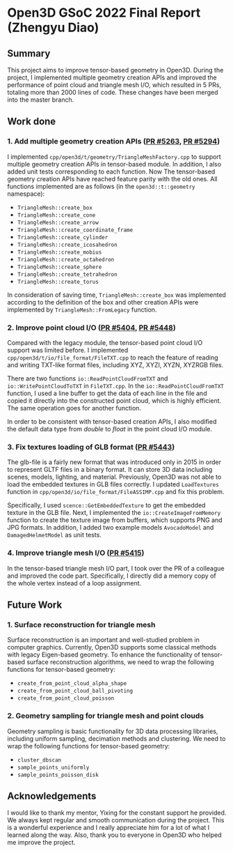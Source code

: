 # Open3D GSoC 2022 Final Report (Zhengyu Diao)

## Summary

This project aims to improve tensor-based geometry in Open3D. During the project, I implemented multiple geometry creation APIs and improved the performance of point cloud and triangle mesh I/O, which resulted in 5 PRs, totaling more than 2000 lines of code. These changes have been merged into the master branch.

## Work done

### 1. Add multiple geometry creation APIs ([PR #5263](https://github.com/isl-org/Open3D/pull/5190), [PR #5294](https://github.com/isl-org/Open3D/pull/5294))

I implemented  `cpp/open3d/t/geometry/TriangleMeshFactory.cpp` to support multiple geometry creation APIs in tensor-based module. In addition, I also added unit tests corresponding to each function. Now The tensor-based geometry creation APIs have reached feature parity with the old ones. All functions implemented are as follows (in the `open3d::t::geometry` namespace):

- `TriangleMesh::create_box`
- `TriangleMesh::create_cone`
- `TriangleMesh::create_arrow`
- `TriangleMesh::create_coordinate_frame`
- `TriangleMesh::create_cylinder`
- `TriangleMesh::create_icosahedron`
- `TriangleMesh::create_mobius`
- `TriangleMesh::create_octahedron`
- `TriangleMesh::create_sphere`
- `TriangleMesh::create_tetrahedron`
- `TriangleMesh::create_torus`

In consideration of saving time, `TriangleMesh::create_box` was implemented according to the definition of the box and other creation APIs were implemented by `TriangleMesh::FromLegacy` function.

### 2. Improve point cloud I/O ([PR #5404](https://github.com/isl-org/Open3D/pull/5404), [PR #5448](https://github.com/isl-org/Open3D/pull/5448))

Compared with the legacy module, the tensor-based point cloud I/O support was limited before. I implemented `cpp/open3d/t/io/file_format/FileTXT.cpp` to reach the feature of reading and writing TXT-like format files, including XYZ, XYZI, XYZN, XYZRGB files.

There are two functions `io::ReadPointCloudFromTXT` and `io::WritePointCloudToTXT` in `FileTXT.cpp`. In the `io::ReadPointCloudFromTXT` function, I used a line buffer to get the data of each line in the file and copied it directly into the constructed point cloud, which is highly efficient. The same operation goes for another function.

In order to be consistent with tensor-based creation APIs, I also modified the default data type from _double_ to _float_ in the point cloud I/O module.

### 3. Fix textures loading of GLB format ([PR #5443](https://github.com/isl-org/Open3D/pull/5443))

The glb-file is a fairly new format that was introduced only in 2015 in order to represent GLTF files in a binary format. It can store 3D data including scenes, models, lighting, and material. Previously, Open3D was not able to load the embedded textures in GLB files correctly. I updated `LoadTextures` function in `cpp/open3d/io/file_format/FileASSIMP.cpp` and fix this problem.

Specifically, I used `scence::GetEmbeddedTexture` to get the embedded texture in the GLB file. Next, I implemented the `io::CreateImageFromMemory` function to create the texture image from buffers, which supports PNG and JPG formats. In addition, I added two example models `AvocadoModel` and `DamagedHelmetModel` as unit tests.

### 4. Improve triangle mesh I/O ([PR #5415](https://github.com/isl-org/Open3D/pull/5415))

In the tensor-based triangle mesh I/O part, I took over the PR of a colleague and improved the code part. Specifically, I directly did a memory copy of the whole vertex instead of a loop assignment.

## Future Work

### 1. Surface reconstruction for triangle mesh

Surface reconstruction is an important and well-studied problem in computer graphics. Currently, Open3D supports some classical methods with legacy Eigen-based geometry. To enhance the functionality of tensor-based surface reconstruction algorithms, we need to wrap the following functions for tensor-based geometry:

- `create_from_point_cloud_alpha_shape`
- `create_from_point_cloud_ball_pivoting`
- `create_from_point_cloud_poisson`

### 2. Geometry sampling for triangle mesh and point clouds

Geometry sampling is basic functionality for 3D data processing libraries, including uniform sampling, decimation methods and clustering. We need to wrap the following functions for tensor-based geometry:

- `cluster_dbscan`
- `sample_points_uniformly`
- `sample_points_poisson_disk`

## Acknowledgements

I would like to thank my mentor, Yixing for the constant support he provided. We always kept regular and smooth communication during the project. This is a wonderful experience and I really appreciate him for a lot of what I learned along the way. Also, thank you to everyone in Open3D who helped me improve the project.
